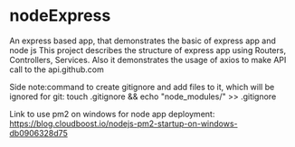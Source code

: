 # nodeExpress
An express based app, that demonstrates the basic of express app and node js
This project describes the structure of express app using Routers, Controllers, Services.
Also it demonstrates the usage of axios to make API call to the api.github.com


Side note:command to create gitignore and add files to it, which will be ignored for git:
touch .gitignore && echo "node_modules/" >> .gitignore

Link to use pm2 on windows for node app deployment: https://blog.cloudboost.io/nodejs-pm2-startup-on-windows-db0906328d75
